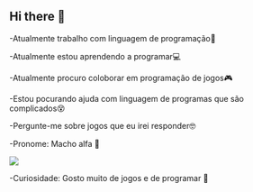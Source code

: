 ## Hi there 👋
-Atualmente trabalho com linguagem de programação🤯

-Atualmente estou aprendendo a programar💻

-Atualmente procuro coloborar em programação de jogos🎮

-Estou pocurando ajuda com linguagem de programas  que são complicados😵

-Pergunte-me sobre jogos que eu irei responder🤓

-Pronome: Macho alfa 🐺

![](https://media1.tenor.com/m/SBjF0dimXtwAAAAd/when-you.gif)


-Curiosidade: Gosto muito de jogos e de programar 🦖
<!--
**keirrisongreco/keirrisongreco** is a ✨ _special_ ✨ repository because its `README.md` (this file) appears on your GitHub profile.

Here are some ideas to get you started:

- 🔭 I’m currently working on ...
- 🌱 I’m currently learning ...
- 👯 I’m looking to collaborate on ...
- 🤔 I’m looking for help with ...
- 💬 Ask me about ...
- 📫 How to reach me: ...
- 😄 Pronouns: ...
- ⚡ Fun fact: ...
-->
